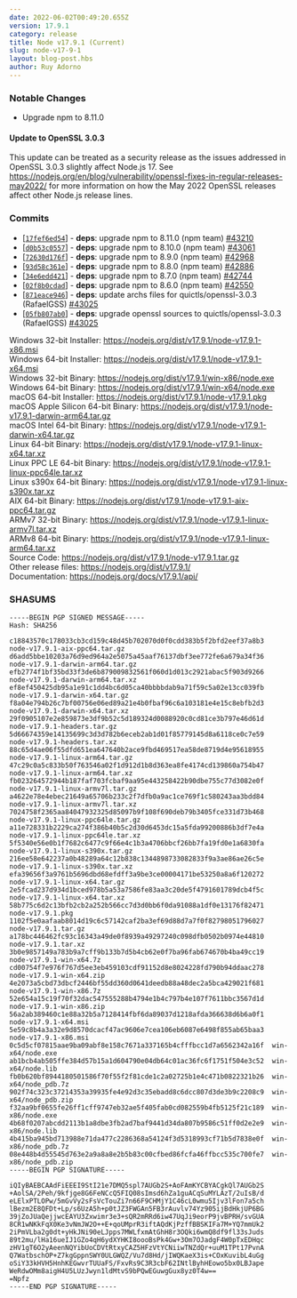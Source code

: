 ```yaml
---
date: 2022-06-02T00:49:20.655Z
version: 17.9.1
category: release
title: Node v17.9.1 (Current)
slug: node-v17-9-1
layout: blog-post.hbs
author: Ruy Adorno
---
```


### Notable Changes

* Upgrade npm to 8.11.0

#### Update to OpenSSL 3.0.3

This update can be treated as a security release as the issues addressed in OpenSSL 3.0.3 slightly affect Node.js 17.
See <https://nodejs.org/en/blog/vulnerability/openssl-fixes-in-regular-releases-may2022/> for more information on how the May 2022 OpenSSL releases affect other Node.js release lines.

### Commits

* \[[`17fef6ed54`](https://github.com/nodejs/node/commit/17fef6ed54)] - **deps**: upgrade npm to 8.11.0 (npm team) [#43210](https://github.com/nodejs/node/pull/43210)
* \[[`d0b53c0557`](https://github.com/nodejs/node/commit/d0b53c0557)] - **deps**: upgrade npm to 8.10.0 (npm team) [#43061](https://github.com/nodejs/node/pull/43061)
* \[[`72630d176f`](https://github.com/nodejs/node/commit/72630d176f)] - **deps**: upgrade npm to 8.9.0 (npm team) [#42968](https://github.com/nodejs/node/pull/42968)
* \[[`93d58c361e`](https://github.com/nodejs/node/commit/93d58c361e)] - **deps**: upgrade npm to 8.8.0 (npm team) [#42886](https://github.com/nodejs/node/pull/42886)
* \[[`34e6edd421`](https://github.com/nodejs/node/commit/34e6edd421)] - **deps**: upgrade npm to 8.7.0 (npm team) [#42744](https://github.com/nodejs/node/pull/42744)
* \[[`02f8b0cdad`](https://github.com/nodejs/node/commit/02f8b0cdad)] - **deps**: upgrade npm to 8.6.0 (npm team) [#42550](https://github.com/nodejs/node/pull/42550)
* \[[`871eace946`](https://github.com/nodejs/node/commit/871eace946)] - **deps**: update archs files for quictls/openssl-3.0.3 (RafaelGSS) [#43025](https://github.com/nodejs/node/pull/43025)
* \[[`05fb807ab0`](https://github.com/nodejs/node/commit/05fb807ab0)] - **deps**: upgrade openssl sources to quictls/openssl-3.0.3 (RafaelGSS) [#43025](https://github.com/nodejs/node/pull/43025)

Windows 32-bit Installer: https://nodejs.org/dist/v17.9.1/node-v17.9.1-x86.msi<br>
Windows 64-bit Installer: https://nodejs.org/dist/v17.9.1/node-v17.9.1-x64.msi<br>
Windows 32-bit Binary: https://nodejs.org/dist/v17.9.1/win-x86/node.exe<br>
Windows 64-bit Binary: https://nodejs.org/dist/v17.9.1/win-x64/node.exe<br>
macOS 64-bit Installer: https://nodejs.org/dist/v17.9.1/node-v17.9.1.pkg<br>
macOS Apple Silicon 64-bit Binary: https://nodejs.org/dist/v17.9.1/node-v17.9.1-darwin-arm64.tar.gz<br>
macOS Intel 64-bit Binary: https://nodejs.org/dist/v17.9.1/node-v17.9.1-darwin-x64.tar.gz<br>
Linux 64-bit Binary: https://nodejs.org/dist/v17.9.1/node-v17.9.1-linux-x64.tar.xz<br>
Linux PPC LE 64-bit Binary: https://nodejs.org/dist/v17.9.1/node-v17.9.1-linux-ppc64le.tar.xz<br>
Linux s390x 64-bit Binary: https://nodejs.org/dist/v17.9.1/node-v17.9.1-linux-s390x.tar.xz<br>
AIX 64-bit Binary: https://nodejs.org/dist/v17.9.1/node-v17.9.1-aix-ppc64.tar.gz<br>
ARMv7 32-bit Binary: https://nodejs.org/dist/v17.9.1/node-v17.9.1-linux-armv7l.tar.xz<br>
ARMv8 64-bit Binary: https://nodejs.org/dist/v17.9.1/node-v17.9.1-linux-arm64.tar.xz<br>
Source Code: https://nodejs.org/dist/v17.9.1/node-v17.9.1.tar.gz<br>
Other release files: https://nodejs.org/dist/v17.9.1/<br>
Documentation: https://nodejs.org/docs/v17.9.1/api/

### SHASUMS

```
-----BEGIN PGP SIGNED MESSAGE-----
Hash: SHA256

c18843570c178033cb3cd159c48d45b702070d0f0cdd383b5f2bfd2eef37a8b3  node-v17.9.1-aix-ppc64.tar.gz
d6add5bbe10203a76d9ed964a2e5075a45aaf76137dbf3ee772fe6a679a34f36  node-v17.9.1-darwin-arm64.tar.gz
efb2774f1bf35bd33f3de6b879009832561f060d1d013c2921abac5f903d9266  node-v17.9.1-darwin-arm64.tar.xz
ef8ef450425db95a1e91c1dd4bc6d05ca40bbbbdab9a71f59c5a02e13cc039fb  node-v17.9.1-darwin-x64.tar.gz
f8a04e794b26c7bf00756e06ed89a21e4b0fbaf96c6a103181e4e15c8ebfb2d3  node-v17.9.1-darwin-x64.tar.xz
29f0905107e2e859873e3df9b52c5d189324d0088920c0cd81ce3b797e46d61d  node-v17.9.1-headers.tar.gz
5d66674359e14135699c3d3d782b6eceb2ab1d01f85779145d8a6118ce0c7e59  node-v17.9.1-headers.tar.xz
88c65d4ae06f55dfd651ea647640b2ace9fbd469517ea58de8719d4e95618955  node-v17.9.1-linux-arm64.tar.gz
47c29c0a5c833b50f763546a02f1d912d1b8d363ea8fe4174cd139860a754b47  node-v17.9.1-linux-arm64.tar.xz
fb023264572944b187faf703fcbaf9aa95e443258422b90dbe755c77d3082e0f  node-v17.9.1-linux-armv7l.tar.gz
a4622e78e4ebec21649a65706b233c2f7dfb0a9ac1ce769f1c580243aa3bdd84  node-v17.9.1-linux-armv7l.tar.xz
7024758f2365aa84047932325d85097b9f108f690deb79b3405fce331d73b468  node-v17.9.1-linux-ppc64le.tar.gz
a11e728331b2229ca274f386b40b5c2d30d6453dc15a5fda99200886b3df7e4a  node-v17.9.1-linux-ppc64le.tar.xz
5f5340e56e0b1f7682c6477c9f66e4c1b3a4706bbcf26bb7fa19fd0e1a6830fa  node-v17.9.1-linux-s390x.tar.gz
216ee58e642237a0b48289a64c12b838c1344898733082833f9a3ae86ae26c5e  node-v17.9.1-linux-s390x.tar.xz
efa39656f3a9761b5696dbd68efdff3a9be3ce00004171be53250a8a6f120272  node-v17.9.1-linux-x64.tar.gz
2e5fcad237d934d1bced978b5a53a7586fe83aa3c20de5f4791601789dcb4f5c  node-v17.9.1-linux-x64.tar.xz
58b775c6d2c13bfb2cb2a252b566cc7d3d0bb6f0da91088a1df0e13176f82471  node-v17.9.1.pkg
1102f5e0aafaab8014d19c6c57142caf2ba3ef69d88d7a7f0f82798051796027  node-v17.9.1.tar.gz
a178bc446462fc93c16343a49de0f8939a49297240c098dfb0502b0974e44810  node-v17.9.1.tar.xz
3b0e9857149a783b9a7cff9b133b7d5b4cb62e0f7ba96fab674670b4ba49cc19  node-v17.9.1-win-x64.7z
cd00754f7e976f767d5ee3eb459103cdf91152d8e8024228fd790b94ddaac278  node-v17.9.1-win-x64.zip
4e2073a5cbd73dbcf2446bf55dd360d0641deedb88a48dec2a5bca429021f681  node-v17.9.1-win-x86.7z
52e654a15c19f70f32dac547555288b4794e1b4c797b4e107f7611bbc3567d1d  node-v17.9.1-win-x86.zip
56a2ab389460c1e88a32b5a7128414fbf6da89037d1218afda366638d6b6a0f1  node-v17.9.1-x64.msi
5e59c8b4a3a32e9d8570dcacf47ac9606e7cea106eb6087e6498f855ab65baa3  node-v17.9.1-x86.msi
0c5d5cf07815aae9ba09abf8e158c7671a337165b4cfffbcc1d7a6562342a16f  win-x64/node.exe
ab1bcb4ab505ffe384d57b15a1d604790e04db64c01ac36fc6f1751f504e3c52  win-x64/node.lib
fb0b620bf8944180501586f70f55f2f81cde1c2a02725b1e4c471b0822321b26  win-x64/node_pdb.7z
902f74c323c37214353a39935fe4e92d3c35ebadd8c6dcc807d3de3b9c2208c9  win-x64/node_pdb.zip
f32aa9bf0655fe26ff1cff9747eb32ae5f405fab0cd082559b4fb5125f21c189  win-x86/node.exe
4b68f0207abcdd2113b1a8dbe3fb2ad7baf9441d34da807b9586c51ff0d2e2e9  win-x86/node.lib
4b415ba945bd713988e71da477c2286368a54124f3d5318993cf71b5d7838e0f  win-x86/node_pdb.7z
08e448b4d55545d763e2a9a8a8e2b5b83c00cfbed86fcfa46ffbcc535c700fe7  win-x86/node_pdb.zip
-----BEGIN PGP SIGNATURE-----

iQIyBAEBCAAdFiEEEI9StI21e7DMQ5spl7AUGb2S+AoFAmKYCBYACgkQl7AUGb2S
+AolSA/2Peh/9kfjge8G6FeNCcQ5FIQ08sImsd6hZa1guACqSuMYLAzT/2uIsB/d
eLElxPTLOPw/5mGvVy2sFsVcTouZi7n66F9CHMjY1C46cL0wmu5Ijv3lFon7a5ch
lBezm2E8QFDt+Lp/s6UzA5h+p0tJZ3FWGAn5FB3rAuvlv74Yz905ijBdHkjUP6BG
39jZoJUaQejjwcEAYU3Zxwimr3e3+sQR2mRRd6iw47UqJi9eorP9jvBPRH/svGUA
8CR1wNKkFqX0Ke3vNmJW2O++E+qoUMprR3iftAQdKjPzffBBSKIFa7M+YQ7mmUk2
2iPmVLba2g0dt+yHkJNi90eLJpps7MWLfxmAtGhH8r3OQki6wmQ8df9fl33sJuds
89t2mu/lHa16ueIJ1GZo4qH6ydXYHKI8oooBsPk4Gw+3Om7OJadgF4W0pTxEDHqc
zHV1gT6O2yAeenNQYibUoCDVtRtxyCAZ5HFzVtYCNiiwTNZdQr+uuM1TPt17PvnA
Q7WatbschOP+Z7kgGppnSWY0ULGWQZ/Vu7d8Hd/jIWQKaeX3is+COxKuvibL4uGg
oSiY33kHVH5HnhKEGwvrTUUaFS/FxvRs9C3R3cbF62INtlByhHEowo5bx0LBJape
WeRdwOMm8aigH4U5LUzJwyn1ldMtvS9bPQwEGuwgGux8yz0T4w==
=Npfz
-----END PGP SIGNATURE-----

```
